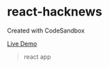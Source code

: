 # react-hacknews
Created with CodeSandbox

[Live Demo](https://38py9kv935.codesandbox.io/)

> react app


